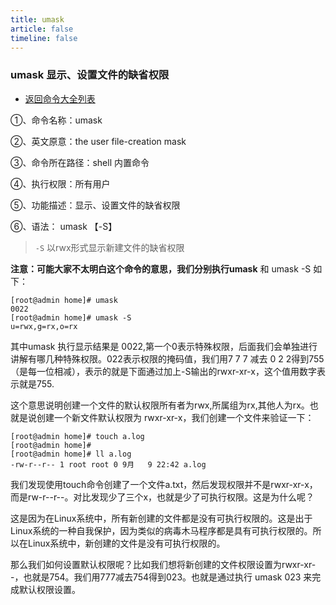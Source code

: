 ```yaml
---
title: umask
article: false
timeline: false
---
```

### umask 显示、设置文件的缺省权限

- [返回命令大全列表](../command.md#文件管理)

①、命令名称：umask

②、英文原意：the user file-creation mask

③、命令所在路径：shell 内置命令

④、执行权限：所有用户

⑤、功能描述：显示、设置文件的缺省权限

⑥、语法： umask 【-S】

> `-S` 以rwx形式显示新建文件的缺省权限

**注意：可能大家不太明白这个命令的意思，我们分别执行umask** 和 umask -S  如下：

```shell
[root@admin home]# umask
0022
[root@admin home]# umask -S
u=rwx,g=rx,o=rx
```

其中umask 执行显示结果是 0022,第一个0表示特殊权限，后面我们会单独进行讲解有哪几种特殊权限。022表示权限的掩码值，我们用7 7 7 减去 0 2 2得到755（是每一位相减），表示的就是下面通过加上-S输出的rwxr-xr-x，这个值用数字表示就是755.

这个意思说明创建一个文件的默认权限所有者为rwx,所属组为rx,其他人为rx。也就是说创建一个新文件默认权限为 rwxr-xr-x，我们创建一个文件来验证一下：

```shell
[root@admin home]# touch a.log
[root@admin home]#
[root@admin home]# ll a.log
-rw-r--r-- 1 root root 0 9月   9 22:42 a.log
```

我们发现使用touch命令创建了一个文件a.txt，然后发现权限并不是rwxr-xr-x，而是rw-r--r--。对比发现少了三个x，也就是少了可执行权限。这是为什么呢？

这是因为在Linux系统中，所有新创建的文件都是没有可执行权限的。这是出于Linux系统的一种自我保护，因为类似的病毒木马程序都是具有可执行权限的。所以在Linux系统中，新创建的文件是没有可执行权限的。

那么我们如何设置默认权限呢？比如我们想将新创建的文件权限设置为rwxr-xr--，也就是754。我们用777减去754得到023。也就是通过执行 umask 023 来完成默认权限设置。

